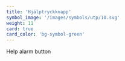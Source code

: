 ```yaml
---
title: 'Hjälptryckknapp'
symbol_image: '/images/symbols/utp/10.svg'
weight: 11
card: true
card_color: 'bg-symbol-green'
---
```


Help alarm button